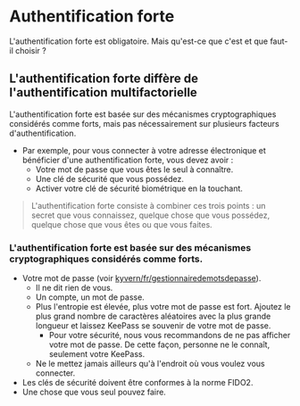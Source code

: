 # Authentification forte
L'authentification forte est obligatoire. Mais qu'est-ce que c'est et que faut-il choisir ?
## L'authentification forte diffère de l'authentification multifactorielle
L'authentification forte est basée sur des mécanismes cryptographiques considérés comme forts, mais pas nécessairement sur plusieurs facteurs d'authentification.
- Par exemple, pour vous connecter à votre adresse électronique et bénéficier d'une authentification forte, vous devez avoir :
  - Votre mot de passe que vous êtes le seul à connaître.
  - Une clé de sécurité que vous possédez.
  - Activer votre clé de sécurité biométrique en la touchant.
> L'authentification forte consiste à combiner ces trois points : un secret que vous connaissez, quelque chose que vous possédez, quelque chose que vous êtes ou que vous faites.
### L'authentification forte est basée sur des mécanismes cryptographiques considérés comme forts.
- Votre mot de passe (voir [kyvern/fr/gestionnairedemotsdepasse](https://github.com/kyvernfoundation/kyvern/blob/main/fr/gestionnairedemotsdepasse.md)).
  - Il ne dit rien de vous.
  - Un compte, un mot de passe.
  - Plus l'entropie est élevée, plus votre mot de passe est fort. Ajoutez le plus grand nombre de caractères aléatoires avec la plus grande longueur et laissez KeePass se souvenir de votre mot de passe.
    - Pour votre sécurité, nous vous recommandons de ne pas afficher votre mot de passe. De cette façon, personne ne le connaît, seulement votre KeePass.
  - Ne le mettez jamais ailleurs qu'à l'endroit où vous voulez vous connecter.
- Les clés de sécurité doivent être conformes à la norme FIDO2.
- Une chose que vous seul pouvez faire.
